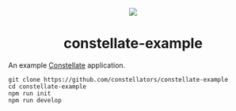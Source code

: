 <p align="center">
  <img src="https://cdn.rawgit.com/constellators/constellate/7934b911/assets/logo.png" />
</p>

<h1 align="center">constellate-example</h1>

An example [Constellate](https://github.com/constellators/constellate) application.

```
git clone https://github.com/constellators/constellate-example
cd constellate-example
npm run init
npm run develop
```
